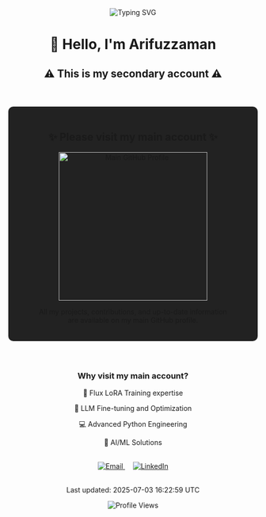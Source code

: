 <div align="center">
  <img src="https://readme-typing-svg.herokuapp.com?font=Fira+Code&weight=600&size=30&duration=3000&pause=1000&color=F7F7F7&center=true&vCenter=true&width=600&lines=This+is+a+secondary+account;Please+visit+my+main+profile" alt="Typing SVG" />
  
  <h1>👋 Hello, I'm Arifuzzaman</h1>
  <h2>⚠️ This is my secondary account ⚠️</h2>
  
  <br>
  
  <div style="background-color: #222; padding: 20px; border-radius: 10px; margin: 20px 0;">
    <h2>✨ Please visit my main account ✨</h2>
    <a href="https://github.com/Arifuzzamanjoy">
      <img src="https://img.shields.io/badge/GitHub-Visit%20@Arifuzzamanjoy-1abc9c?style=for-the-badge&logo=github&logoColor=white" alt="Main GitHub Profile" width="300"/>
    </a>
    <p>All my projects, contributions, and up-to-date information<br>are available on my main GitHub profile.</p>
  </div>

  <br>
  
  <h3>Why visit my main account?</h3>
  <p>🤖 Flux LoRA Training expertise</p>
  <p>🔄 LLM Fine-tuning and Optimization</p>
  <p>💻 Advanced Python Engineering</p>
  <p>🧩 AI/ML Solutions</p>
  
  <br>
  
  <div>
    <a href="mailto:joy.apee@gmail.com">
      <img src="https://img.shields.io/badge/Email-joy.apee@gmail.com-blue" alt="Email" />
    </a>
    &nbsp; &nbsp;
    <a href="https://www.linkedin.com/in/arifuzzaman-joy-ru/">
      <img src="https://img.shields.io/badge/LinkedIn-arifuzzaman--joy--ru-blue?logo=linkedin" alt="LinkedIn" />
    </a>
  </div>
</div>

<div align="center">
  <br>
  <p>Last updated: 2025-07-03 16:22:59 UTC</p>
  <img src="https://komarev.com/ghpvc/?username=Abir4127&color=brightgreen" alt="Profile Views" />
</div>
